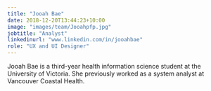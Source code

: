 ```yaml
---
title: "Jooah Bae"
date: 2018-12-20T13:44:23+10:00
image: "images/team/Jooahpfp.jpg"
jobtitle: "Analyst"
linkedinurl: "www.linkedin.com/in/jooahbae"
role: "UX and UI Designer"
---
```


Jooah Bae is a third-year health information science student at the University of Victoria. She previously worked as a system analyst at Vancouver Coastal Health.
